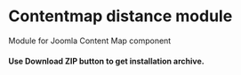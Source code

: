 # Contentmap distance module
Module for Joomla Content Map component

#### Use Download ZIP button to get installation archive. 